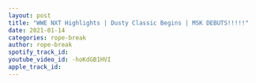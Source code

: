 ```yaml
---
layout: post
title: "WWE NXT Highlights | Dusty Classic Begins | MSK DEBUTS!!!!!"
date: 2021-01-14
categories: rope-break
author: rope-break
spotify_track_id: 
youtube_video_id: -hoKdGB1HVI
apple_track_id: 
---
```

